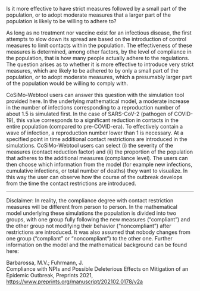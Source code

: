 Is it more effective to have strict measures followed by a small part of the population, or to adopt moderate measures that a larger part of the population is likely to be willing to adhere to?

As long as no treatment nor vaccine exist for an infectious disease, the first attempts to slow down its spread are based on the introduction of control measures to limit contacts within the population. The effectiveness of these measures is determined, among other factors, by the level of compliance in the population, that is how many people actually adhere to the regulations. The question arises as to whether it is more effective to introduce very strict measures, which are likely to be adhered to by only a small part of the population, or to adopt moderate measures, which a presumably larger part of the population would be willing to comply with.

CoSiMo-Webtool users can answer this question with the simulation tool provided here. In the underlying mathematical model, a moderate increase in the number of infections corresponding to a reproduction number of about 1.5 is simulated first. In the case of SARS-CoV-2 (pathogen of COVID-19), this value corresponds to a significant reduction in contacts in the entire population (compared to pre-COVID-era). To effectively contain a wave of infection, a reproduction number lower than 1 is necessary. At a specified point in time additional contact restrictions are introduced in the simulations. CoSiMo-Webtool users can select (i) the severity of the measures (contact reduction factor) and (ii) the proportion of the population that adheres to the additional measures (compliance level). The users can then choose which information from the model (for example new infections, cumulative infections, or total number of deaths) they want to visualize. In this way the user can observe how the course of the outbreak develops from the time the contact restrictions are introduced.

---

Disclaimer: In reality, the compliance degree with contact restriction measures will be different from person to person. In the mathematical model underlying these simulations the population is divided into two groups, with one group fully following the new measures (“compliant”) and the other group not modifying their behavior (“noncompliant”) after restrictions are introduced. It was also assumed that nobody changes from one group (“compliant” or “noncompliant”) to the other one. Further information on the model and the mathematical background can be found here:

Barbarossa, M.V.; Fuhrmann, J.  
Compliance with NPIs and Possible Deleterious Effects on Mitigation of an Epidemic Outbreak, Preprints 2021, 
https://www.preprints.org/manuscript/202102.0178/v2a